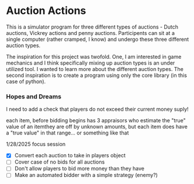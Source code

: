 # Auction Actions

This is a simulator program for three different types of auctions - Dutch auctions, Vickrey actions and penny auctions. Participents can sit at a single computer (rather cramped, I know) and undergo these three different auction types.

The inspiration for this project was twofold. One, I am interested in game mechanics and I think specifically mixing up auction types is an under utilized tool. I wanted to learn more about the different auction types. The second inspiration is to create a program using only the core library (in this case of python).


### Hopes and Dreams
I need to add a check that players do not exceed their current money suply!

each item, before bidding begins has 3 appraisors who estimate the "true" value of an itemthey are off by unknown amounts, but each item does have a "true value" in that range... or something like that

1/28/2025 focus session
- [x] Convert each auction to take in players object
- [ ] Cover case of no bids for all auctions
- [ ] Don't allow players to bid more money than they have
- [ ] Make an automated bidder with a simple strategy (enemy?) 
